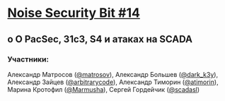 [Noise Security Bit #14](http://noisebit.podster.fm/14)
=====
## o О PacSec, 31c3, S4 и атаках на SCADA


### Участники:
Александр Матросов ([@matrosov](https://twitter.com/matrosov)),
Александр Большев ([@dark_k3y](https://twitter.com/dark_k3y)), 
Александр Зайцев ([@arbitrarycode](https://twitter.com/arbitrarycode)), 
Александр Тиморин ([@atimorin](https://twitter.com/atimorin)),
Марина Кротофил ([@Marmusha](https://twitter.com/Marmusha)),
Сергей Гордейчик ([@scadasl](https://twitter.com/scadasl))


